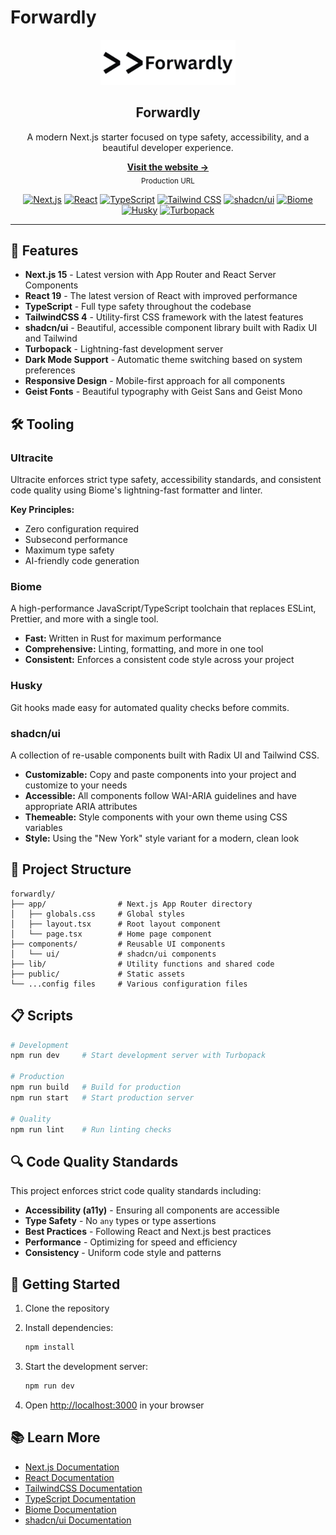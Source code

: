 # Forwardly

<!-- markdownlint-disable MD033 -->
<p align="center">
  <a href="https://forwardly.maddhruv.dev/" target="_blank" rel="noopener">
    <img src="./public/logo.png" alt="Forwardly" height="72" />
  </a>
</p>

<h2 align="center">Forwardly</h2>

<p align="center">A modern Next.js starter focused on type safety, accessibility, and a beautiful developer experience.</p>

<p align="center">
  <a href="https://forwardly.maddhruv.dev/" target="_blank" rel="noopener"><strong>Visit the website →</strong></a>
  <br />
  <sub>Production URL</sub>
  
</p>

<p align="center">
  <a href="https://nextjs.org"><img alt="Next.js" src="https://img.shields.io/badge/Next.js-000000?logo=nextdotjs&logoColor=white" /></a>
  <a href="https://react.dev"><img alt="React" src="https://img.shields.io/badge/React-20232A?logo=react&logoColor=61DAFB" /></a>
  <a href="https://www.typescriptlang.org"><img alt="TypeScript" src="https://img.shields.io/badge/TypeScript-3178C6?logo=typescript&logoColor=white" /></a>
  <a href="https://tailwindcss.com"><img alt="Tailwind CSS" src="https://img.shields.io/badge/Tailwind_CSS-06B6D4?logo=tailwindcss&logoColor=white" /></a>
  <a href="https://ui.shadcn.com"><img alt="shadcn/ui" src="https://img.shields.io/badge/shadcn%2Fui-111?logo=radixui&logoColor=white" /></a>
  <a href="https://biomejs.dev"><img alt="Biome" src="https://img.shields.io/badge/Biome-2D3A3A" /></a>
  <a href="https://typicode.github.io/husky"><img alt="Husky" src="https://img.shields.io/badge/Husky-000?logo=git&logoColor=white" /></a>
  <a href="https://vercel.com/docs/turbopack"><img alt="Turbopack" src="https://img.shields.io/badge/Turbopack-000000?logo=vercel&logoColor=white" /></a>
</p>
<!-- markdownlint-enable MD033 -->

---

## 🚀 Features

- **Next.js 15** - Latest version with App Router and React Server Components
- **React 19** - The latest version of React with improved performance
- **TypeScript** - Full type safety throughout the codebase
- **TailwindCSS 4** - Utility-first CSS framework with the latest features
- **shadcn/ui** - Beautiful, accessible component library built with Radix UI and Tailwind
- **Turbopack** - Lightning-fast development server
- **Dark Mode Support** - Automatic theme switching based on system preferences
- **Responsive Design** - Mobile-first approach for all components
- **Geist Fonts** - Beautiful typography with Geist Sans and Geist Mono

## 🛠️ Tooling

### Ultracite

Ultracite enforces strict type safety, accessibility standards, and consistent code quality using Biome's lightning-fast formatter and linter.

**Key Principles:**

- Zero configuration required
- Subsecond performance
- Maximum type safety
- AI-friendly code generation

### Biome

A high-performance JavaScript/TypeScript toolchain that replaces ESLint, Prettier, and more with a single tool.

- **Fast:** Written in Rust for maximum performance
- **Comprehensive:** Linting, formatting, and more in one tool
- **Consistent:** Enforces a consistent code style across your project

### Husky

Git hooks made easy for automated quality checks before commits.

### shadcn/ui

A collection of re-usable components built with Radix UI and Tailwind CSS.

- **Customizable:** Copy and paste components into your project and customize to your needs
- **Accessible:** All components follow WAI-ARIA guidelines and have appropriate ARIA attributes
- **Themeable:** Style components with your own theme using CSS variables
- **Style:** Using the "New York" style variant for a modern, clean look

## 🧩 Project Structure

```plaintext
forwardly/
├── app/                # Next.js App Router directory
│   ├── globals.css     # Global styles
│   ├── layout.tsx      # Root layout component
│   └── page.tsx        # Home page component
├── components/         # Reusable UI components
│   └── ui/             # shadcn/ui components
├── lib/                # Utility functions and shared code
├── public/             # Static assets
└── ...config files     # Various configuration files
```

## 📋 Scripts

```bash
# Development
npm run dev     # Start development server with Turbopack

# Production
npm run build   # Build for production
npm run start   # Start production server

# Quality
npm run lint    # Run linting checks
```

## 🔍 Code Quality Standards

This project enforces strict code quality standards including:

- **Accessibility (a11y)** - Ensuring all components are accessible
- **Type Safety** - No `any` types or type assertions
- **Best Practices** - Following React and Next.js best practices
- **Performance** - Optimizing for speed and efficiency
- **Consistency** - Uniform code style and patterns

## 🚀 Getting Started

1. Clone the repository
2. Install dependencies:

   ```bash
   npm install
   ```

3. Start the development server:

   ```bash
   npm run dev
   ```

4. Open [http://localhost:3000](http://localhost:3000) in your browser

## 📚 Learn More

- [Next.js Documentation](https://nextjs.org/docs)
- [React Documentation](https://react.dev)
- [TailwindCSS Documentation](https://tailwindcss.com/docs)
- [TypeScript Documentation](https://www.typescriptlang.org/docs)
- [Biome Documentation](https://biomejs.dev/docs)
- [shadcn/ui Documentation](https://ui.shadcn.com)

